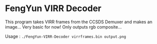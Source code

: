 # FengYun VIRR Decoder

This program takes VIRR frames from the CCSDS Demuxer and makes an image... Very basic for now! Only outputs rgb composite...

Usage : `./FengYun-VIRR-Decoder virrframes.bin output.png`
